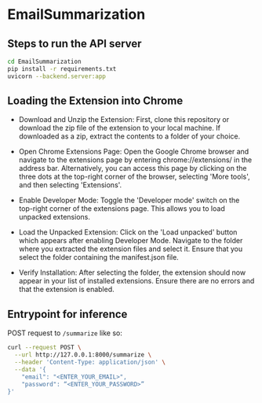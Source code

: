 # EmailSummarization

## Steps to run the API server

```bash
cd EmailSummarization
pip install -r requirements.txt
uvicorn --backend.server:app
```

## Loading the Extension into Chrome

- Download and Unzip the Extension:
  First, clone this repository or download the zip file of the extension to your local machine. If downloaded as a zip, extract the contents to a folder of your choice.

- Open Chrome Extensions Page:
  Open the Google Chrome browser and navigate to the extensions page by entering chrome://extensions/ in the address bar. Alternatively, you can access this page by clicking on the three dots at the top-right corner of the browser, selecting 'More tools', and then selecting 'Extensions'.

- Enable Developer Mode:
  Toggle the 'Developer mode' switch on the top-right corner of the extensions page. This allows you to load unpacked extensions.

- Load the Unpacked Extension:
  Click on the 'Load unpacked' button which appears after enabling Developer Mode. Navigate to the folder where you extracted the extension files and select it. Ensure that you select the folder containing the manifest.json file.

- Verify Installation:
  After selecting the folder, the extension should now appear in your list of installed extensions. Ensure there are no errors and that the extension is enabled.

## Entrypoint for inference

POST request to `/summarize` like so:

```bash
curl --request POST \
  --url http://127.0.0.1:8000/summarize \
  --header 'Content-Type: application/json' \
  --data '{
	"email": "<ENTER_YOUR_EMAIL>",
	"password": “<ENTER_YOUR_PASSWORD>”
}'
```

